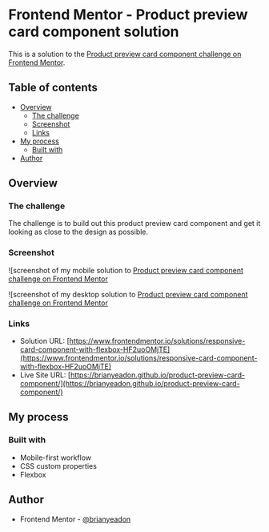 # Frontend Mentor - Product preview card component solution

This is a solution to the [Product preview card component challenge on Frontend Mentor](https://www.frontendmentor.io/challenges/product-preview-card-component-GO7UmttRfa).

## Table of contents

- [Overview](#overview)
  - [The challenge](#the-challenge)
  - [Screenshot](#screenshot)
  - [Links](#links)
- [My process](#my-process)
  - [Built with](#built-with)
- [Author](#author)

## Overview

### The challenge

The challenge is to build out this product preview card component and get it looking as close to the design as possible.

### Screenshot

![screenshot of my mobile solution to [Product preview card component challenge on Frontend Mentor](./screenshots/screenshot-mobile.png)

![screenshot of my desktop solution to [Product preview card component challenge on Frontend Mentor](./screenshots/screenshot-desktop.png)

### Links

- Solution URL: [https://www.frontendmentor.io/solutions/responsive-card-component-with-flexbox-HF2uoOMjTE](https://www.frontendmentor.io/solutions/responsive-card-component-with-flexbox-HF2uoOMjTE)
- Live Site URL: [https://brianyeadon.github.io/product-preview-card-component/](https://brianyeadon.github.io/product-preview-card-component/)

## My process

### Built with

- Mobile-first workflow
- CSS custom properties
- Flexbox

## Author

- Frontend Mentor - [@brianyeadon](https://www.frontendmentor.io/profile/brianyeadon)
